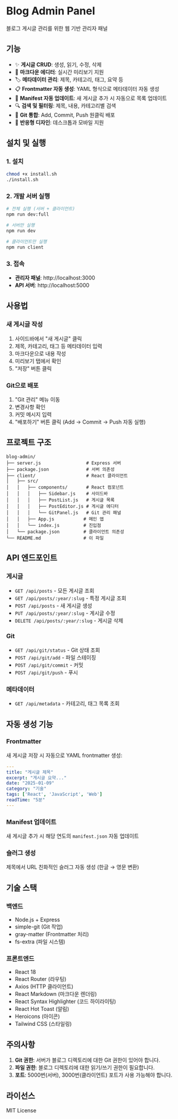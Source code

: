 # Blog Admin Panel

블로그 게시글 관리를 위한 웹 기반 관리자 패널

## 기능

- ✨ **게시글 CRUD**: 생성, 읽기, 수정, 삭제
- 📝 **마크다운 에디터**: 실시간 미리보기 지원
- 🏷️ **메타데이터 관리**: 제목, 카테고리, 태그, 요약 등
- 📋 **Frontmatter 자동 생성**: YAML 형식으로 메타데이터 자동 생성
- 📑 **Manifest 자동 업데이트**: 새 게시글 추가 시 자동으로 목록 업데이트
- 🔍 **검색 및 필터링**: 제목, 내용, 카테고리별 검색
- 🎯 **Git 통합**: Add, Commit, Push 원클릭 배포
- 📱 **반응형 디자인**: 데스크톱과 모바일 지원

## 설치 및 실행

### 1. 설치
```bash
chmod +x install.sh
./install.sh
```

### 2. 개발 서버 실행
```bash
# 전체 실행 (서버 + 클라이언트)
npm run dev:full

# 서버만 실행
npm run dev

# 클라이언트만 실행
npm run client
```

### 3. 접속
- **관리자 패널**: http://localhost:3000
- **API 서버**: http://localhost:5000

## 사용법

### 새 게시글 작성
1. 사이드바에서 "새 게시글" 클릭
2. 제목, 카테고리, 태그 등 메타데이터 입력
3. 마크다운으로 내용 작성
4. 미리보기 탭에서 확인
5. "저장" 버튼 클릭

### Git으로 배포
1. "Git 관리" 메뉴 이동
2. 변경사항 확인
3. 커밋 메시지 입력
4. "배포하기" 버튼 클릭 (Add → Commit → Push 자동 실행)

## 프로젝트 구조

```
blog-admin/
├── server.js                 # Express 서버
├── package.json              # 서버 의존성
├── client/                   # React 클라이언트
│   ├── src/
│   │   ├── components/       # React 컴포넌트
│   │   │   ├── Sidebar.js    # 사이드바
│   │   │   ├── PostList.js   # 게시글 목록
│   │   │   ├── PostEditor.js # 게시글 에디터
│   │   │   └── GitPanel.js   # Git 관리 패널
│   │   ├── App.js           # 메인 앱
│   │   └── index.js         # 진입점
│   └── package.json         # 클라이언트 의존성
└── README.md                # 이 파일
```

## API 엔드포인트

### 게시글
- `GET /api/posts` - 모든 게시글 조회
- `GET /api/posts/:year/:slug` - 특정 게시글 조회
- `POST /api/posts` - 새 게시글 생성
- `PUT /api/posts/:year/:slug` - 게시글 수정
- `DELETE /api/posts/:year/:slug` - 게시글 삭제

### Git
- `GET /api/git/status` - Git 상태 조회
- `POST /api/git/add` - 파일 스테이징
- `POST /api/git/commit` - 커밋
- `POST /api/git/push` - 푸시

### 메타데이터
- `GET /api/metadata` - 카테고리, 태그 목록 조회

## 자동 생성 기능

### Frontmatter
새 게시글 저장 시 자동으로 YAML frontmatter 생성:
```yaml
---
title: "게시글 제목"
excerpt: "게시글 요약..."
date: "2025-01-09"
category: "기술"
tags: ['React', 'JavaScript', 'Web']
readTime: "5분"
---
```

### Manifest 업데이트
새 게시글 추가 시 해당 연도의 `manifest.json` 자동 업데이트

### 슬러그 생성
제목에서 URL 친화적인 슬러그 자동 생성 (한글 → 영문 변환)

## 기술 스택

### 백엔드
- Node.js + Express
- simple-git (Git 작업)
- gray-matter (Frontmatter 처리)
- fs-extra (파일 시스템)

### 프론트엔드
- React 18
- React Router (라우팅)
- Axios (HTTP 클라이언트)
- React Markdown (마크다운 렌더링)
- React Syntax Highlighter (코드 하이라이팅)
- React Hot Toast (알림)
- Heroicons (아이콘)
- Tailwind CSS (스타일링)

## 주의사항

1. **Git 권한**: 서버가 블로그 디렉토리에 대한 Git 권한이 있어야 합니다.
2. **파일 권한**: 블로그 디렉토리에 대한 읽기/쓰기 권한이 필요합니다.
3. **포트**: 5000번(서버), 3000번(클라이언트) 포트가 사용 가능해야 합니다.

## 라이선스

MIT License